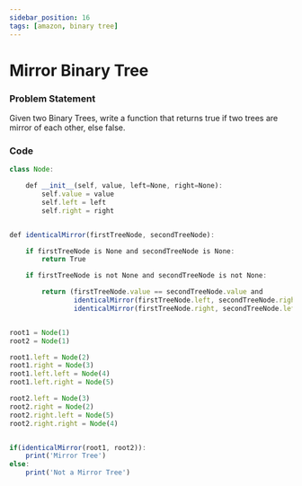 ```yaml
---
sidebar_position: 16
tags: [amazon, binary tree]
---
```


# Mirror Binary Tree

### Problem Statement

Given two Binary Trees, write a function that returns true if two trees are
mirror of each other, else false.

<!-- <iframe width="768" height="432" src="https://miro.com/app/live-embed/o9J_l7I441E=/?moveToViewport=-2029,-243,992,463" frameBorder="0" scrolling="no" allowFullScreen></iframe> -->

### Code

```jsx title="Python Code"
class Node:

    def __init__(self, value, left=None, right=None):
        self.value = value
        self.left = left
        self.right = right


def identicalMirror(firstTreeNode, secondTreeNode):

    if firstTreeNode is None and secondTreeNode is None:
        return True

    if firstTreeNode is not None and secondTreeNode is not None:

        return (firstTreeNode.value == secondTreeNode.value and
                identicalMirror(firstTreeNode.left, secondTreeNode.right) and
                identicalMirror(firstTreeNode.right, secondTreeNode.left))


root1 = Node(1)
root2 = Node(1)

root1.left = Node(2)
root1.right = Node(3)
root1.left.left = Node(4)
root1.left.right = Node(5)

root2.left = Node(3)
root2.right = Node(2)
root2.right.left = Node(5)
root2.right.right = Node(4)


if(identicalMirror(root1, root2)):
    print('Mirror Tree')
else:
    print('Not a Mirror Tree')
```
